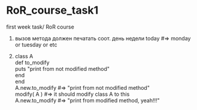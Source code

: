RoR_course_task1
================

first week task/ RoR course

1. вызов метода должен печатать соот. день недели
today #=> monday or tuesday or etc

2. class A<br/>
      def to_modify<br/>
        puts "print from not modified method"<br/>
      end<br/>
   end<br/>
A.new.to_modify #=> "print from not modified method"<br/>
modify( A ) #=> it should modify class A to this<br/>
A.new.to_modify #=> "print from modified method, yeah!!!" <br/>
